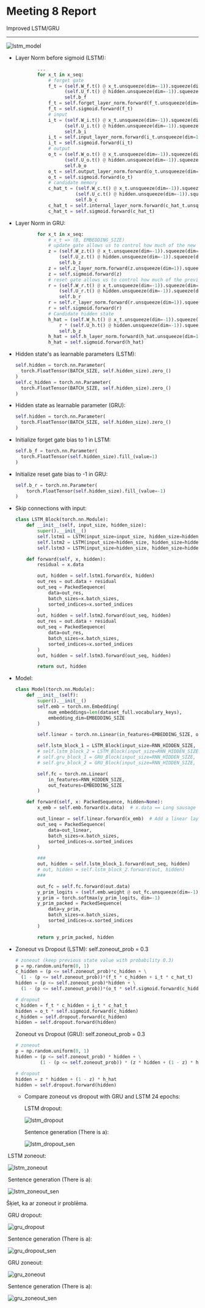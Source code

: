 # Meeting 8 Report

Improved LSTM/GRU

___

![lstm_model](./images/lstm_model.png)

- Layer Norm before sigmoid (LSTM):

  ```python
          ...
          for x_t in x_seq:
              # forget gate
              f_t = (self.W_f.t() @ x_t.unsqueeze(dim=-1)).squeeze(dim=-1) +\
                    (self.U_f.t() @ hidden.unsqueeze(dim=-1)).squeeze(dim=-1) +\
                    self.b_f
              f_t = self.forget_layer_norm.forward(f_t.unsqueeze(dim=1)).squeeze(dim=1)
              f_t = self.sigmoid.forward(f_t)
              # input
              i_t = (self.W_i.t() @ x_t.unsqueeze(dim=-1)).squeeze(dim=-1) +\
                    (self.U_i.t() @ hidden.unsqueeze(dim=-1)).squeeze(dim=-1) +\
                    self.b_i
              i_t = self.input_layer_norm.forward(i_t.unsqueeze(dim=1)).squeeze(dim=1)
              i_t = self.sigmoid.forward(i_t)
              # output
              o_t = (self.W_o.t() @ x_t.unsqueeze(dim=-1)).squeeze(dim=-1) +\
                    (self.U_o.t() @ hidden.unsqueeze(dim=-1)).squeeze(dim=-1) +\
                    self.b_o
              o_t = self.output_layer_norm.forward(o_t.unsqueeze(dim=1)).squeeze(dim=1)
              o_t = self.sigmoid.forward(o_t)
              # candidate memory
              c_hat_t = (self.W_c.t() @ x_t.unsqueeze(dim=-1)).squeeze(dim=-1) +\
                        (self.U_c.t() @ hidden.unsqueeze(dim=-1)).squeeze(dim=-1) +\
                        self.b_c
              c_hat_t = self.internal_layer_norm.forward(c_hat_t.unsqueeze(dim=1)).squeeze(dim=1)
              c_hat_t = self.sigmoid.forward(c_hat_t)
  ```

- Layer Norm in GRU:

  ```python
          for x_t in x_seq:
              # x_t => (B, EMBEDDING_SIZE)
              # update gate allows us to control how much of the new state is just a copy of the old state
              z = (self.W_z.t() @ x_t.unsqueeze(dim=-1)).squeeze(dim=-1) +\
                  (self.U_z.t() @ hidden.unsqueeze(dim=-1)).squeeze(dim=-1) +\
                  self.b_z
              z = self.z_layer_norm.forward(z.unsqueeze(dim=1)).squeeze(dim=1)
              z = self.sigmoid.forward(z)
              # reset gate allows us to control how much of the previous state we might still want to remember
              r = (self.W_r.t() @ x_t.unsqueeze(dim=-1)).squeeze(dim=-1) +\
                  (self.U_r.t() @ hidden.unsqueeze(dim=-1)).squeeze(dim=-1) +\
                  self.b_r
              r = self.r_layer_norm.forward(r.unsqueeze(dim=1)).squeeze(dim=1)
              r = self.sigmoid.forward(r)
              # Candidate hidden state
              h_hat = (self.W_h.t() @ x_t.unsqueeze(dim=-1)).squeeze(dim=-1) +\
                  r * (self.U_h.t() @ hidden.unsqueeze(dim=-1)).squeeze(dim=-1) +\
                  self.b_z
              h_hat = self.h_layer_norm.forward(h_hat.unsqueeze(dim=1)).squeeze(dim=1)
              h_hat = self.sigmoid.forward(h_hat)
  ```

  

- Hidden state's as learnable parameters (LSTM):

  ```python
  self.hidden = torch.nn.Parameter(
  	torch.FloatTensor(BATCH_SIZE, self.hidden_size).zero_()
  )
  self.c_hidden = torch.nn.Parameter(
  	torch.FloatTensor(BATCH_SIZE, self.hidden_size).zero_()
  )
  ```

- Hidden state as learnable parameter (GRU):

  ```python
  self.hidden = torch.nn.Parameter(
  	torch.FloatTensor(BATCH_SIZE, self.hidden_size).zero_()
  )
  ```

- Initialize forget gate bias to 1 in LSTM:

  ```python
  self.b_f = torch.nn.Parameter(
  	torch.FloatTensor(self.hidden_size).fill_(value=1)
  )
  ```

- Initialize reset gate bias to -1 in GRU:

  ```python
  self.b_r = torch.nn.Parameter(
      torch.FloatTensor(self.hidden_size).fill_(value=-1)
  )
  ```

- Skip connections with input:

  ```python
  class LSTM_Block(torch.nn.Module):
      def __init__(self, input_size, hidden_size):
          super().__init__()
          self.lstm1 = LSTM(input_size=input_size, hidden_size=hidden_size)
          self.lstm2 = LSTM(input_size=hidden_size, hidden_size=hidden_size)
          self.lstm3 = LSTM(input_size=hidden_size, hidden_size=hidden_size)
  
      def forward(self, x, hidden):
          residual = x.data
  
          out, hidden = self.lstm1.forward(x, hidden)
          out_res = out.data + residual
          out_seq = PackedSequence(
              data=out_res,
              batch_sizes=x.batch_sizes,
              sorted_indices=x.sorted_indices
          )
          out, hidden = self.lstm2.forward(out_seq, hidden)
          out_res = out.data + residual
          out_seq = PackedSequence(
              data=out_res,
              batch_sizes=x.batch_sizes,
              sorted_indices=x.sorted_indices
          )
          out, hidden = self.lstm3.forward(out_seq, hidden)
  
          return out, hidden
  ```

- Model:

  ```python
  class Model(torch.nn.Module):
      def __init__(self):
          super().__init__()
          self.emb = torch.nn.Embedding(
              num_embeddings=len(dataset_full.vocabulary_keys),
              embedding_dim=EMBEDDING_SIZE
          )
  
          self.linear = torch.nn.Linear(in_features=EMBEDDING_SIZE, out_features=RNN_HIDDEN_SIZE)
  
          self.lstm_block_1 = LSTM_Block(input_size=RNN_HIDDEN_SIZE, hidden_size=RNN_HIDDEN_SIZE)
          # self.lstm_block_2 = LSTM_Block(input_size=RNN_HIDDEN_SIZE, hidden_size=RNN_HIDDEN_SIZE)
          # self.gru_block_1 = GRU_Block(input_size=RNN_HIDDEN_SIZE, hidden_size=RNN_HIDDEN_SIZE)
          # self.gru_block_2 = GRU_Block(input_size=RNN_HIDDEN_SIZE, hidden_size=RNN_HIDDEN_SIZE)
  
          self.fc = torch.nn.Linear(
              in_features=RNN_HIDDEN_SIZE,
              out_features=EMBEDDING_SIZE
          )
  
      def forward(self, x: PackedSequence, hidden=None):
          x_emb = self.emb.forward(x.data)  # x.data == Long sausage a_1, a_2, a_3, b_1, b_2 ...
  
          out_linear = self.linear.forward(x_emb)  # Add a linear layer for input data before RNN layers
          out_seq = PackedSequence(
              data=out_linear,
              batch_sizes=x.batch_sizes,
              sorted_indices=x.sorted_indices
          )
  
          ###
          out, hidden = self.lstm_block_1.forward(out_seq, hidden)
          # out, hidden = self.lstm_block_2.forward(out, hidden)
          ###
  
          out_fc = self.fc.forward(out.data)
          y_prim_logits = (self.emb.weight @ out_fc.unsqueeze(dim=-1)).squeeze(dim=-1)
          y_prim = torch.softmax(y_prim_logits, dim=-1)
          y_prim_packed = PackedSequence(
              data=y_prim,
              batch_sizes=x.batch_sizes,
              sorted_indices=x.sorted_indices
          )
  
          return y_prim_packed, hidden
  ```

  

- Zoneout vs Dropout (LSTM): self.zoneout_prob = 0.3

  ```python
  # zoneout (keep previous state value with probability 0.3)
  p = np.random.uniform(0, 1)
  c_hidden = (p <= self.zoneout_prob)*c_hidden + \
  	(1 - (p <= self.zoneout_prob))*(f_t * c_hidden + i_t * c_hat_t)
  hidden = (p <= self.zoneout_prob)*hidden + \
  	(1 - (p <= self.zoneout_prob))*(o_t * self.sigmoid.forward(c_hidden))
  
  # dropout
  c_hidden = f_t * c_hidden + i_t * c_hat_t
  hidden = o_t * self.sigmoid.forward(c_hidden)
  c_hidden = self.dropout.forward(c_hidden)
  hidden = self.dropout.forward(hidden)
  ```

  Zoneout vs Dropout (GRU): self.zoneout_prob = 0.3

  ```python
  # zoneout
  p = np.random.uniform(0, 1)
  hidden = (p <= self.zoneout_prob) * hidden + \
           (1 - (p <= self.zoneout_prob)) * (z * hidden + (1 - z) * h_hat)
  
  # dropout
  hidden = z * hidden + (1 - z) * h_hat
  hidden = self.dropout.forward(hidden)
  ```

  - Compare zoneout vs dropout with GRU and LSTM 24 epochs:

    LSTM dropout:

    ![lstm_dropout](images/model_lstm_dropout.png)

    Sentence generation (There is a):

    ![lstm_dropout_sen](images/lstm_dropout_sen.png)

​			LSTM zoneout:

​			![lstm_zoneout](images/model_lstm_zoneout.png)

​			Sentence generation (There is a):

​			![lstm_zoneout_sen](images/lstm_zoneout_sen.png)			

Šķiet, ka ar zoneout ir problēma.

​			GRU dropout:

​			![gru_dropout](images/model_gru_dropout.png)

​			Sentence generation (There is a):

​			![gru_dropout_sen](images/gru_dropout_sen.png)

​			GRU zoneout:

​			![gru_zoneout](images/model_gru_zoneout.png)

​			Sentence generation (There is a):

​			![gru_zoneout_sen](images/gru_zoneout_sen.png)